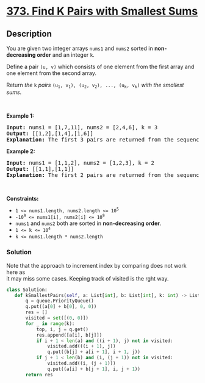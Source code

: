 # [373. Find K Pairs with Smallest Sums](https://leetcode.com/problems/find-k-pairs-with-smallest-sums)


## Description

<!-- description:start -->

<p>You are given two integer arrays <code>nums1</code> and <code>nums2</code> sorted in <strong>non-decreasing&nbsp;order</strong> and an integer <code>k</code>.</p>

<p>Define a pair <code>(u, v)</code> which consists of one element from the first array and one element from the second array.</p>

<p>Return <em>the</em> <code>k</code> <em>pairs</em> <code>(u<sub>1</sub>, v<sub>1</sub>), (u<sub>2</sub>, v<sub>2</sub>), ..., (u<sub>k</sub>, v<sub>k</sub>)</code> <em>with the smallest sums</em>.</p>

<p>&nbsp;</p>
<p><strong class="example">Example 1:</strong></p>

<pre>
<strong>Input:</strong> nums1 = [1,7,11], nums2 = [2,4,6], k = 3
<strong>Output:</strong> [[1,2],[1,4],[1,6]]
<strong>Explanation:</strong> The first 3 pairs are returned from the sequence: [1,2],[1,4],[1,6],[7,2],[7,4],[11,2],[7,6],[11,4],[11,6]
</pre>

<p><strong class="example">Example 2:</strong></p>

<pre>
<strong>Input:</strong> nums1 = [1,1,2], nums2 = [1,2,3], k = 2
<strong>Output:</strong> [[1,1],[1,1]]
<strong>Explanation:</strong> The first 2 pairs are returned from the sequence: [1,1],[1,1],[1,2],[2,1],[1,2],[2,2],[1,3],[1,3],[2,3]
</pre>

<p>&nbsp;</p>
<p><strong>Constraints:</strong></p>

<ul>
	<li><code>1 &lt;= nums1.length, nums2.length &lt;= 10<sup>5</sup></code></li>
	<li><code>-10<sup>9</sup> &lt;= nums1[i], nums2[i] &lt;= 10<sup>9</sup></code></li>
	<li><code>nums1</code> and <code>nums2</code> both are sorted in <strong>non-decreasing order</strong>.</li>
	<li><code>1 &lt;= k &lt;= 10<sup>4</sup></code></li>
	<li><code>k &lt;=&nbsp;nums1.length *&nbsp;nums2.length</code></li>
</ul>


### Solution
Note that the approach to increment index by comparing does not work here as  
it may miss some cases. Keeping track of visited is the rght way.

```python
class Solution:
   def kSmallestPairs(self, a: List[int], b: List[int], k: int) -> List[List[int]]:
       q = queue.PriorityQueue()
       q.put((a[0] + b[0], 0, 0))
       res = []
       visited = set([(0, 0)])
       for _ in range(k):
           top, i, j = q.get()
           res.append([a[i], b[j]])
           if i + 1 < len(a) and ((i + 1), j) not in visited:
               visited.add(((i + 1), j))
               q.put((b[j] + a[i + 1], i + 1, j))
           if j + 1 < len(b) and (i, (j + 1)) not in visited:
               visited.add((i, (j + 1)))
               q.put((a[i] + b[j + 1], i, j + 1))
       return res
```
